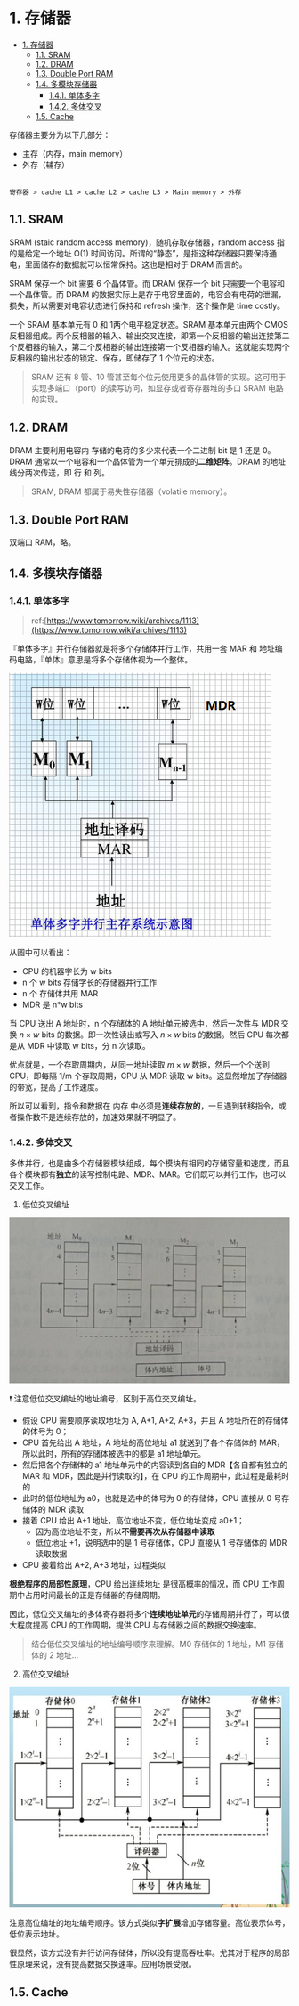 
<a id="markdown-1-存储器" name="1-存储器"></a>
# 1. 存储器

<!-- TOC -->

- [1. 存储器](#1-存储器)
  - [1.1. SRAM](#11-sram)
  - [1.2. DRAM](#12-dram)
  - [1.3. Double Port RAM](#13-double-port-ram)
  - [1.4. 多模块存储器](#14-多模块存储器)
    - [1.4.1. 单体多字](#141-单体多字)
    - [1.4.2. 多体交叉](#142-多体交叉)
  - [1.5. Cache](#15-cache)

<!-- /TOC -->
存储器主要分为以下几部分：

* 主存（内存，main memory）
* 外存（辅存）

``` 

寄存器 > cache L1 > cache L2 > cache L3 > Main memory > 外存
```


<a id="markdown-11-sram" name="11-sram"></a>
## 1.1. SRAM

SRAM (staic random access memory)，随机存取存储器，random access 指的是给定一个地址 O(1) 时间访问。所谓的“静态”，是指这种存储器只要保持通电，里面储存的数据就可以恒常保持。这也是相对于 DRAM 而言的。

SRAM 保存一个 bit 需要 6 个晶体管。而 DRAM 保存一个 bit 只需要一个电容和一个晶体管。而 DRAM 的数据实际上是存于电容里面的，电容会有电荷的泄漏，损失，所以需要对电容状态进行保持和 refresh 操作，这个操作是 time costly。

一个 SRAM 基本单元有 0 和 1两个电平稳定状态。SRAM 基本单元由两个 CMOS 反相器组成。两个反相器的输入、输出交叉连接，即第一个反相器的输出连接第二个反相器的输入，第二个反相器的输出连接第一个反相器的输入。这就能实现两个反相器的输出状态的锁定、保存，即储存了 1 个位元的状态。

> SRAM 还有 8 管、10 管甚至每个位元使用更多的晶体管的实现。这可用于实现多端口（port）的读写访问，如显存或者寄存器堆的多口 SRAM 电路的实现。


<a id="markdown-12-dram" name="12-dram"></a>
## 1.2. DRAM

DRAM 主要利用电容内 存储的电荷的多少来代表一个二进制 bit 是 1 还是 0。DRAM 通常以一个电容和一个晶体管为一个单元排成的**二维矩阵**。DRAM 的地址线分两次传送，即 行 和 列。

> SRAM, DRAM 都属于易失性存储器（volatile memory）。


<a id="markdown-13-double-port-ram" name="13-double-port-ram"></a>
## 1.3. Double Port RAM

双端口 RAM，略。


<a id="markdown-14-多模块存储器" name="14-多模块存储器"></a>
## 1.4. 多模块存储器


<a id="markdown-141-单体多字" name="141-单体多字"></a>
### 1.4.1. 单体多字

> ref:[https://www.tomorrow.wiki/archives/1113](https://www.tomorrow.wiki/archives/1113)

『单体多字』并行存储器就是将多个存储体并行工作，共用一套 MAR 和 地址编码电路，『单体』意思是将多个存储体视为一个整体。

![](image/f3d63e061b5761496a53ef7037339796.png)

从图中可以看出：

* CPU 的机器字长为 w bits
* n 个 w bits 存储字长的存储器并行工作
* n 个 存储体共用 MAR 
* MDR 是 n*w bits

当 CPU 送出 A 地址时，n 个存储体的 A 地址单元被选中，然后一次性与 MDR 交换 $n \times w$ bits 的数据。即一次性读出或写入 $n \times w$ bits 的数据。然后 CPU 每次都是从 MDR 中读取 w bits，分 n 次读取。

优点就是，一个存取周期内，从同一地址读取 $m \times w$ 数据，然后一个个送到 CPU，即每隔 1/m 个存取周期，CPU 从 MDR 读取 w bits。这显然增加了存储器的带宽，提高了工作速度。

所以可以看到，指令和数据在 内存 中必须是**连续存放的**，一旦遇到转移指令，或者操作数不是连续存放的，加速效果就不明显了。


<a id="markdown-142-多体交叉" name="142-多体交叉"></a>
### 1.4.2. 多体交叉

多体并行，也是由多个存储器模块组成，每个模块有相同的存储容量和速度，而且各个模块都有**独立**的读写控制电路、MDR、MAR。它们既可以并行工作，也可以交叉工作。

1. 低位交叉编址

![](image/8d0bbc748cf71b5b001f61384ea89176.png)

:exclamation: 注意低位交叉编址的地址编号，区别于高位交叉编址。

* 假设 CPU 需要顺序读取地址为 A, A+1, A+2, A+3，并且 A 地址所在的存储体的体号为 0；
* CPU 首先给出 A 地址，A 地址的高位地址 a1 就送到了各个存储体的 MAR，所以此时，所有的存储体被选中的都是 a1 地址单元。
* 然后把各个存储体的 a1 地址单元中的内容读到各自的 MDR【各自都有独立的 MAR 和 MDR，因此是并行读取的】，在 CPU 的工作周期中，此过程是最耗时的
* 此时的低位地址为 a0，也就是选中的体号为 0 的存储体，CPU 直接从 0 号存储体的 MDR 读取
* 接着 CPU 给出 A+1 地址，高位地址不变，低位地址变成 a0+1；
    - 因为高位地址不变，所以**不需要再次从存储器中读取**
    - 低位地址 +1，说明选中的是 1 号存储体，CPU 直接从 1 号存储体的 MDR 读取数据
* CPU 接着给出 A+2, A+3 地址，过程类似

**根绝程序的局部性原理**，CPU 给出连续地址 是很高概率的情况，而 CPU 工作周期中占用时间最长的正是存储器的存储周期。

因此，低位交叉编址的多体寄存器将多个**连续地址单元**的存储周期并行了，可以很大程度提高 CPU 的工作周期，提供 CPU 与存储器之间的数据交换速率。

> 结合低位交叉编址的地址编号顺序来理解。M0 存储体的 1 地址，M1 存储体的 2 地址...

2. 高位交叉编址

![](image/2c13ca35456ed70fcdf09f8f9954523e.png)

注意高位编址的地址编号顺序。该方式类似**字扩展**增加存储容量。高位表示体号，低位表示地址。

很显然，该方式没有并行访问存储体，所以没有提高吞吐率。尤其对于程序的局部性原理来说，没有提高数据交换速率。应用场景受限。


<a id="markdown-15-cache" name="15-cache"></a>
## 1.5. Cache
